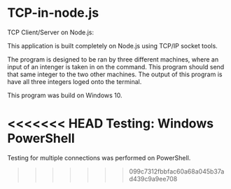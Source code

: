 # TCP-in-node.js

TCP Client/Server on Node.js:

This application is built completely on Node.js using TCP/IP socket tools. 

The program is designed to be ran by three different machines, where an input of an intenger is taken in on the command. This program should send that same integer to the two other machines. The output of this program is have all three integers loged onto the terminal.


This program was build on Windows 10.

<<<<<<< HEAD
Testing: Windows PowerShell
=======
Testing for multiple connections was performed on PowerShell.
>>>>>>> 099c7312fbbfac60a68a045b37ad439c9a9ee708
